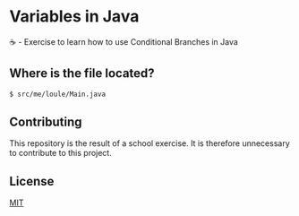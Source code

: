 # Variables in Java
☕️ - Exercise to learn how to use Conditional Branches in Java

## Where is the file located?

```bash
$ src/me/loule/Main.java
```

## Contributing
This repository is the result of a school exercise. It is therefore unnecessary to contribute to this project.

## License
[MIT](https://choosealicense.com/licenses/mit/)

